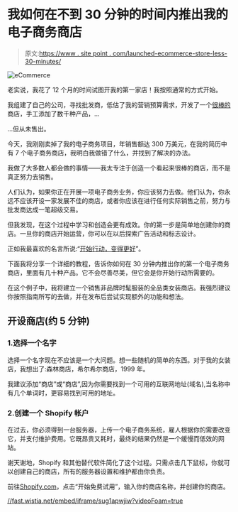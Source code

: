 # 我如何在不到 30 分钟的时间内推出我的电子商务商店

> 原文:[https://www . site point . com/launched-ecommerce-store-less-30-minutes/](https://www.sitepoint.com/launched-ecommerce-store-less-30-minutes/)

![eCommerce](../Images/9437f76ee83755614efcc39fad97a46c.png)

老实说，我花了 12 个月的时间试图开我的第一家店！我按照通常的方式开始。

我组建了自己的公司，寻找批发商，低估了我的营销预算需求，开发了一个[很棒的](https://dribbble.com/shots/1406488-Landing-page-for-a-book-auction)商店，手工添加了数千种产品，…

…但从未售出。

今天，我刚刚卖掉了我的电子商务项目，年销售额达 300 万美元，在我的简历中有 7 个电子商务商店，我明白我做错了什么，并找到了解决的办法。

我做了大多数人都会做的事情——我太专注于创造一个看起来很棒的商店，而不是真正努力去销售。

人们认为，如果你正在开展一项电子商务业务，你应该努力去做。他们认为，你永远不应该开设一家发展不佳的商店，或者你应该在进行任何实际销售之前，努力与批发商达成一笔超级交易。

但我发现，在这个过程中学习和创造会更有成效。你的第一步是简单地创建你的商店。一旦你的商店开始运营，你可以在以后探索广告活动和标志设计。

正如我最喜欢的名言所说:“[开始行动，变得更好](http://www.amazon.com/Velocity-Seven-Laws-World-Digital/dp/0091947561)”。

下面我将分享一个详细的教程，告诉你如何在 30 分钟内推出你的第一个电子商务商店，里面有几十种产品。它不会尽善尽美，但它会是你开始行动所需要的。

在这个例子中，我将建立一个销售非品牌时髦服装的全品类女装商店。我强烈建议你按照指南所写的去做，并在发布后尝试实现额外的功能和想法。

## 开设商店(约 5 分钟)

### 1.选择一个名字

选择一个名字现在不应该是一个大问题。想一些随机的简单的东西。对于我的女装店，我想出了:森林商店，希尔希尔商店，1999 年。

我建议添加“商店”或“商店”,因为你需要找到一个可用的互联网地址(域名),当名称中有几个单词时，更容易找到可用的地址。

### 2.创建一个 Shopify 帐户

在过去，你必须得到一台服务器，上传一个电子商务系统，雇人根据你的需要改变它，并支付维护费用。它既昂贵又耗时，最终的结果仍然是一个缓慢而低效的网站。

谢天谢地，Shopify 和其他替代软件简化了这个过程。只需点击几下鼠标，你就可以创建自己的商店，所有的服务器设置和维护都由你负责。

前往[Shopify.com](http://shopify.com)，点击“开始免费试用”，输入你的商店名称，并创建你的商店。

[//fast.wistia.net/embed/iframe/sug1apwjiw?videoFoam=true](//fast.wistia.net/embed/iframe/sug1apwjiw?videoFoam=true)